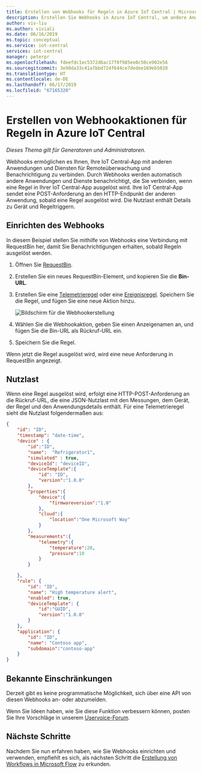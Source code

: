 ```yaml
---
title: Erstellen von Webhooks für Regeln in Azure IoT Central | Microsoft-Dokumentation
description: Erstellen Sie Webhooks in Azure IoT Central, um andere Anwendungen automatisch über ausgelöste Regeln zu informieren.
author: viv-liu
ms.author: viviali
ms.date: 06/16/2019
ms.topic: conceptual
ms.service: iot-central
services: iot-central
manager: peterpr
ms.openlocfilehash: fdeefdc1ec5372d6ac17f0f985ee0c50ce902e56
ms.sourcegitcommit: 3e98da33c41a7bbd724f644ce7dedee169eb5028
ms.translationtype: HT
ms.contentlocale: de-DE
ms.lasthandoff: 06/17/2019
ms.locfileid: "67165320"
---
```

# <a name="create-webhook-actions-on-rules-in-azure-iot-central"></a>Erstellen von Webhookaktionen für Regeln in Azure IoT Central

*Dieses Thema gilt für Generatoren und Administratoren.*

Webhooks ermöglichen es Ihnen, Ihre IoT Central-App mit anderen Anwendungen und Diensten für Remoteüberwachung und Benachrichtigung zu verbinden. Durch Webhooks werden automatisch andere Anwendungen und Dienste benachrichtigt, die Sie verbinden, wenn eine Regel in Ihrer IoT Central-App ausgelöst wird. Ihre IoT Central-App sendet eine POST-Anforderung an den HTTP-Endpunkt der anderen Anwendung, sobald eine Regel ausgelöst wird. Die Nutzlast enthält Details zu Gerät und Regeltriggern.

## <a name="set-up-the-webhook"></a>Einrichten des Webhooks

In diesem Beispiel stellen Sie mithilfe von Webhooks eine Verbindung mit RequestBin her, damit Sie Benachrichtigungen erhalten, sobald Regeln ausgelöst werden.

1. Öffnen Sie [RequestBin](https://requestbin.net/).

1. Erstellen Sie ein neues RequestBin-Element, und kopieren Sie die **Bin-URL**.

1. Erstellen Sie eine [Telemetrieregel](howto-create-telemetry-rules.md) oder eine [Ereignisregel](howto-create-event-rules.md). Speichern Sie die Regel, und fügen Sie eine neue Aktion hinzu.

    ![Bildschirm für die Webhookerstellung](media/howto-create-webhooks/webhookcreate.png)

1. Wählen Sie die Webhookaktion, geben Sie einen Anzeigenamen an, und fügen Sie die Bin-URL als Rückruf-URL ein.

1. Speichern Sie die Regel.

Wenn jetzt die Regel ausgelöst wird, wird eine neue Anforderung in RequestBin angezeigt.

## <a name="payload"></a>Nutzlast

Wenn eine Regel ausgelöst wird, erfolgt eine HTTP-POST-Anforderung an die Rückruf-URL, die eine JSON-Nutzlast mit den Messungen, dem Gerät, der Regel und den Anwendungsdetails enthält. Für eine Telemetrieregel sieht die Nutzlast folgendermaßen aus:

```json
{
    "id": "ID",
    "timestamp": "date-time",
    "device" : {
        "id":"ID",
        "name":  "Refrigerator1",
        "simulated" : true,
        "deviceId": "deviceID",
        "deviceTemplate":{
            "id": "ID",
            "version":"1.0.0"
        },
        "properties":{
            "device":{
                "firmwareversion":"1.0"
            },
            "cloud":{
                "location":"One Microsoft Way"
            }
        },
        "measurements":{
            "telemetry":{
                "temperature":20,
                "pressure":10
            }
        }

    },
    "rule": {
        "id": "ID",
        "name": "High temperature alert",
        "enabled": true,
        "deviceTemplate": {
            "id":"GUID",
            "version":"1.0.0"
        }
    },
    "application": {
        "id": "ID",
        "name": "Contoso app",
        "subdomain":"contoso-app"
    }
}
```

## <a name="known-limitations"></a>Bekannte Einschränkungen

Derzeit gibt es keine programmatische Möglichkeit, sich über eine API von diesen Webhooks an- oder abzumelden.

Wenn Sie Ideen haben, wie Sie diese Funktion verbessern können, posten Sie Ihre Vorschläge in unserem [Uservoice-Forum](https://feedback.azure.com/forums/911455-azure-iot-central).

## <a name="next-steps"></a>Nächste Schritte

Nachdem Sie nun erfahren haben, wie Sie Webhooks einrichten und verwenden, empfiehlt es sich, als nächsten Schritt die [Erstellung von Workflows in Microsoft Flow](howto-add-microsoft-flow.md) zu erkunden.

